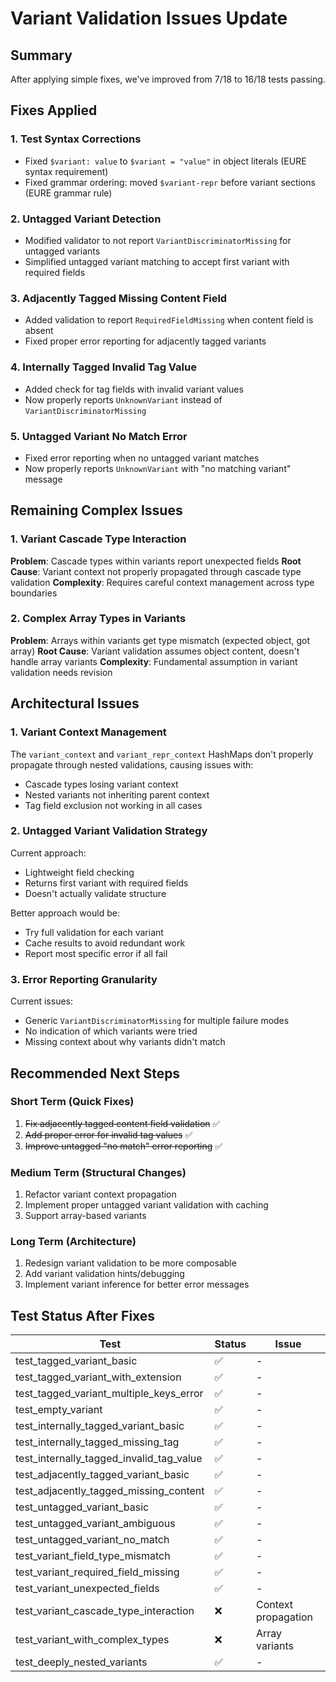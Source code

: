 # Variant Validation Issues Update

## Summary
After applying simple fixes, we've improved from 7/18 to 16/18 tests passing.

## Fixes Applied

### 1. Test Syntax Corrections
- Fixed `$variant: value` to `$variant = "value"` in object literals (EURE syntax requirement)
- Fixed grammar ordering: moved `$variant-repr` before variant sections (EURE grammar rule)

### 2. Untagged Variant Detection
- Modified validator to not report `VariantDiscriminatorMissing` for untagged variants
- Simplified untagged variant matching to accept first variant with required fields

### 3. Adjacently Tagged Missing Content Field
- Added validation to report `RequiredFieldMissing` when content field is absent
- Fixed proper error reporting for adjacently tagged variants

### 4. Internally Tagged Invalid Tag Value
- Added check for tag fields with invalid variant values
- Now properly reports `UnknownVariant` instead of `VariantDiscriminatorMissing`

### 5. Untagged Variant No Match Error
- Fixed error reporting when no untagged variant matches
- Now properly reports `UnknownVariant` with "no matching variant" message

## Remaining Complex Issues

### 1. Variant Cascade Type Interaction
**Problem**: Cascade types within variants report unexpected fields
**Root Cause**: Variant context not properly propagated through cascade type validation
**Complexity**: Requires careful context management across type boundaries

### 2. Complex Array Types in Variants
**Problem**: Arrays within variants get type mismatch (expected object, got array)
**Root Cause**: Variant validation assumes object content, doesn't handle array variants
**Complexity**: Fundamental assumption in variant validation needs revision


## Architectural Issues

### 1. Variant Context Management
The `variant_context` and `variant_repr_context` HashMaps don't properly propagate through nested validations, causing issues with:
- Cascade types losing variant context
- Nested variants not inheriting parent context
- Tag field exclusion not working in all cases

### 2. Untagged Variant Validation Strategy
Current approach:
- Lightweight field checking
- Returns first variant with required fields
- Doesn't actually validate structure

Better approach would be:
- Try full validation for each variant
- Cache results to avoid redundant work
- Report most specific error if all fail

### 3. Error Reporting Granularity
Current issues:
- Generic `VariantDiscriminatorMissing` for multiple failure modes
- No indication of which variants were tried
- Missing context about why variants didn't match

## Recommended Next Steps

### Short Term (Quick Fixes)
1. ~~Fix adjacently tagged content field validation~~ ✅
2. ~~Add proper error for invalid tag values~~ ✅
3. ~~Improve untagged "no match" error reporting~~ ✅

### Medium Term (Structural Changes)
1. Refactor variant context propagation
2. Implement proper untagged variant validation with caching
3. Support array-based variants

### Long Term (Architecture)
1. Redesign variant validation to be more composable
2. Add variant validation hints/debugging
3. Implement variant inference for better error messages

## Test Status After Fixes

| Test | Status | Issue |
|------|--------|-------|
| test_tagged_variant_basic | ✅ | - |
| test_tagged_variant_with_extension | ✅ | - |
| test_tagged_variant_multiple_keys_error | ✅ | - |
| test_empty_variant | ✅ | - |
| test_internally_tagged_variant_basic | ✅ | - |
| test_internally_tagged_missing_tag | ✅ | - |
| test_internally_tagged_invalid_tag_value | ✅ | - |
| test_adjacently_tagged_variant_basic | ✅ | - |
| test_adjacently_tagged_missing_content | ✅ | - |
| test_untagged_variant_basic | ✅ | - |
| test_untagged_variant_ambiguous | ✅ | - |
| test_untagged_variant_no_match | ✅ | - |
| test_variant_field_type_mismatch | ✅ | - |
| test_variant_required_field_missing | ✅ | - |
| test_variant_unexpected_fields | ✅ | - |
| test_variant_cascade_type_interaction | ❌ | Context propagation |
| test_variant_with_complex_types | ❌ | Array variants |
| test_deeply_nested_variants | ✅ | - |